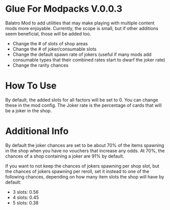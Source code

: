 # Glue For Modpacks V.0.0.3
 Balatro Mod to add utilities that may make playing with multiple content mods more enjoyable. Currently, the scope is small, but if other additions seem beneficial, those will be added too.
 - Change the # of slots of shop areas
 - Change the # of joker/consumable slots
 - Change the default spawn rate of jokers (useful if many mods add consumable types that their combined rates start to dwarf the joker rate)
 - Change the rarity chances

# How To Use
By default, the added slots for all factors will be set to 0. You can change these in the mod config. The Joker rate is the percentage of cards that will be a joker in the shop.

# Additional Info
By default the joker chances are set to be about 70% of the items spawning in the shop when you have no vouchers that increase any odds. At 70%, the chances of a shop containing a joker are 91% by default. 

If you want to not keep the chances of jokers spawning per shop slot, but the chances of jokers spawning per reroll, set it instead to one of the following chances, depending on how many item slots the shop will have by default:
- 3 slots: 0.56
- 4 slots: 0.45
- 5 slots: 0.38



